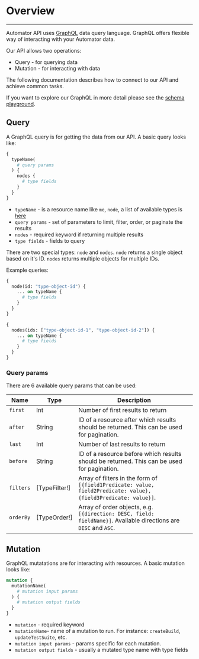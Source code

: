 # Overview
---

Automator API uses [GraphQL](https://graphql.github.io/) data query language.
GraphQL offers flexible way of interacting with your Automator data.

Our API allows two operations:
 - Query - for querying data
 - Mutation - for interacting with data

<!-- TODO: Add info about filters, pagination and ordering -->
<!-- TODO: Add list of available field types -->
<!-- TODO: Add embedded resources to field lists -->
<!-- TODO: Consider separating query fields from mutation params, currently some query fields are missing coz I copied them from create input params. Or add a `settable` and `gettable` column if field can be queried/updated -->

The following documentation describes how to connect to our API and achieve common tasks.

If you want to explore our GraphQL in more detail please see the [schema playground](https://graph.deepcrawl.com/).

## Query

A GraphQL query is for getting the data from our API. A basic query looks like:

```graphql
{
  typeName(
    # query params
  ) {
    nodes {
      # type fields
    }
  }
}
```

- `typeName` - is a resource name like `me`, `node`, a list of available types is [here]()
- `query params` - set of parameters to limit, filter, order, or paginate the results
- `nodes` - required keyword if returning multiple results
- `type fields` - fields to query

There are two special types: `node` and `nodes`. `node` returns a single object based on it's ID. `nodes` returns multiple objects for multiple IDs.

Example queries: 

```graphql
{
  node(id: "type-object-id") {
    ... on typeName {
      # type fields
    }
  }
}
```

```graphql
{
  nodes(ids: ["type-object-id-1", "type-object-id-2"]) {
    ... on typeName {
      # type fields
    }
  }
}
```

### Query params

There are 6 available query params that can be used:

Name | Type | Description
--- | --- | ---
`first` | Int | Number of first results to return
`after` | String | ID of a resource after which results should be returned. This can be used for pagination.
`last` | Int | Number of last results to return
`before` | String | ID of a resource before which results should be returned. This can be used for pagination.
`filters` | [TypeFilter!] | Array of filters in the form of `[{field1Predicate: value, field2Predicate: value}, {field3Predicate: value}]`.
`orderBy` | [TypeOrder!] | Array of order objects, e.g. `[{direction: DESC, field: fieldName}]`. Available directions are `DESC` and `ASC`.

## Mutation
GraphQL mutatations are for interacting with resources. A basic mutation looks like:

```graphql
mutation {
  mutationName(
    # mutation input params
  ) {
    # mutation output fields
  }
}
```

- `mutation` - required keyword
- `mutationName`- name of a mutation to run. For instance: `createBuild`, `updateTestSuite`, etc.
- `mutation input params` - params specific for each mutation.
- `mutation output fields` - usually a mutated type name with type fields
